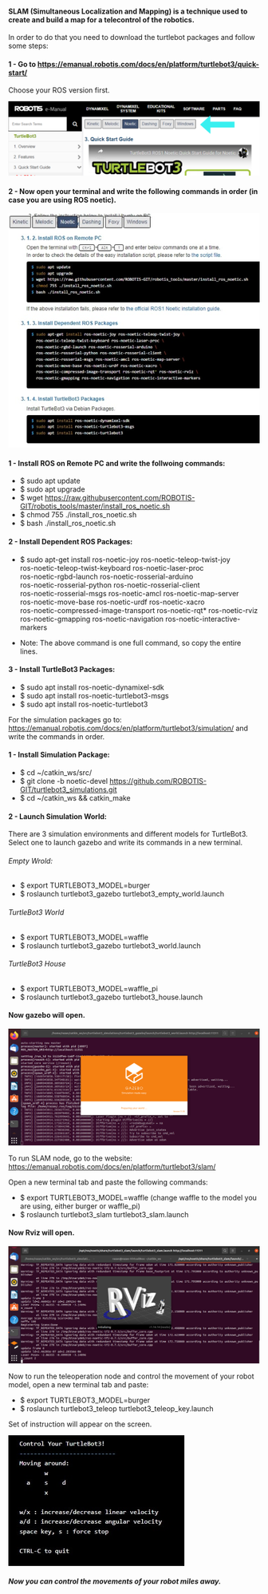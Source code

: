 #### SLAM (Simultaneous Localization and Mapping) is a technique used to create and build a map for a telecontrol of the robotics. 

In order to do that you need to download the turtlebot packages and follow some steps: 

#### 1 - Go to https://emanual.robotis.com/docs/en/platform/turtlebot3/quick-start/ 

Choose your ROS version first. 

![](images/phonto.jpg)

#### 2 - Now open your terminal and write the following commands in order (in case you are using ROS noetic). 

![](images/remote.jpg)

#### 1 - Install ROS on Remote PC and write the follwoing commands: 
- $ sudo apt update
- $ sudo apt upgrade
- $ wget https://raw.githubusercontent.com/ROBOTIS-GIT/robotis_tools/master/install_ros_noetic.sh
- $ chmod 755 ./install_ros_noetic.sh 
- $ bash ./install_ros_noetic.sh

#### 2 - Install Dependent ROS Packages: 
- $ sudo apt-get install ros-noetic-joy ros-noetic-teleop-twist-joy \
  ros-noetic-teleop-twist-keyboard ros-noetic-laser-proc \
  ros-noetic-rgbd-launch ros-noetic-rosserial-arduino \
  ros-noetic-rosserial-python ros-noetic-rosserial-client \
  ros-noetic-rosserial-msgs ros-noetic-amcl ros-noetic-map-server \
  ros-noetic-move-base ros-noetic-urdf ros-noetic-xacro \
  ros-noetic-compressed-image-transport ros-noetic-rqt* ros-noetic-rviz \
  ros-noetic-gmapping ros-noetic-navigation ros-noetic-interactive-markers

* Note: The above command is one full command, so copy the entire lines. 

#### 3 - Install TurtleBot3 Packages: 
- $ sudo apt install ros-noetic-dynamixel-sdk
- $ sudo apt install ros-noetic-turtlebot3-msgs
- $ sudo apt install ros-noetic-turtlebot3 

For the simulation packages go to: https://emanual.robotis.com/docs/en/platform/turtlebot3/simulation/ and write the commands in order. 

#### 1 - Install Simulation Package:
- $ cd ~/catkin_ws/src/
- $ git clone -b noetic-devel https://github.com/ROBOTIS-GIT/turtlebot3_simulations.git
- $ cd ~/catkin_ws && catkin_make 

#### 2 - Launch Simulation World: 

There are 3 simulation environments and different models for TurtleBot3. Select one to launch gazebo and write its commands in a new terminal. 

###### Empty Wrold: 
- $ export TURTLEBOT3_MODEL=burger
- $ roslaunch turtlebot3_gazebo turtlebot3_empty_world.launch 

###### TurtleBot3 World 
- $ export TURTLEBOT3_MODEL=waffle
- $ roslaunch turtlebot3_gazebo turtlebot3_world.launch 

###### TurtleBot3 House
- $ export TURTLEBOT3_MODEL=waffle_pi
- $ roslaunch turtlebot3_gazebo turtlebot3_house.launch 

#### Now gazebo will open. 

![](images/gazebo.png)

To run SLAM node, go to the website: https://emanual.robotis.com/docs/en/platform/turtlebot3/slam/ 

Open a new terminal tab and paste the following commands: 

- $ export TURTLEBOT3_MODEL=waffle (change waffle to the model you are using, either burger or waffle_pi)
- $ roslaunch turtlebot3_slam turtlebot3_slam.launch

#### Now Rviz will open. 

![](images/Rviz.png)

Now to run the teleoperation node and control the movement of your robot model, open a new terminal tab and paste: 
- $ export TURTLEBOT3_MODEL=burger
- $ roslaunch turtlebot3_teleop turtlebot3_teleop_key.launch 

Set of instruction will appear on the screen. 

![](images/instruction.jpg) 

##### Now you can control the movements of your robot miles away. 
